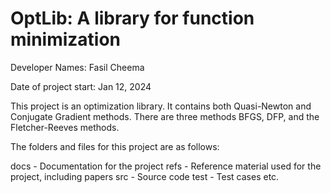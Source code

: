 # OptLib: A library for function minimization

Developer Names:
Fasil Cheema

Date of project start:
Jan 12, 2024

This project is an optimization library. It contains both Quasi-Newton and Conjugate Gradient methods. There are three methods BFGS, DFP, and the Fletcher-Reeves methods.

The folders and files for this project are as follows:

docs - Documentation for the project
refs - Reference material used for the project, including papers
src - Source code
test - Test cases
etc.
